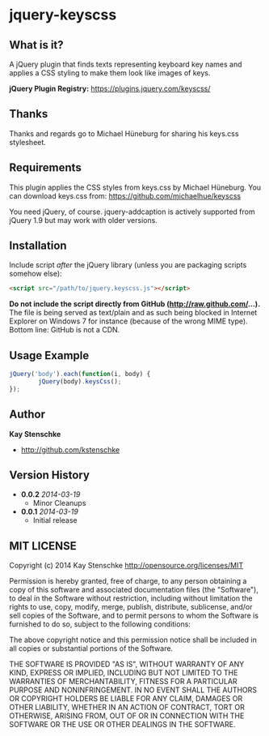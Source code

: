 jquery-keyscss
=================

What is it?
-----------

A jQuery plugin that finds texts representing keyboard key names and applies a CSS styling to make them look like images of keys.

__jQuery Plugin Registry:__ https://plugins.jquery.com/keyscss/


Thanks
------
Thanks and regards go to Michael Hüneburg for sharing his keys.css stylesheet. 


Requirements
------------
This plugin applies the CSS styles from keys.css by Michael Hüneburg.
You can download keys.css from: https://github.com/michaelhue/keyscss

You need jQuery, of course. jquery-addcaption is actively supported from jQuery 1.9 but may work with older versions.


Installation
------------

Include script *after* the jQuery library (unless you are packaging scripts somehow else):

```html
<script src="/path/to/jquery.keyscss.js"></script>
```

**Do not include the script directly from GitHub (http://raw.github.com/...).** The file is being served as text/plain and as such being blocked
in Internet Explorer on Windows 7 for instance (because of the wrong MIME type). Bottom line: GitHub is not a CDN.


Usage Example
-------------

```javascript
jQuery('body').each(function(i, body) {
        jQuery(body).keysCss();
});
```

Author
------

**Kay Stenschke**
+ http://github.com/kstenschke


Version History
---------------
* **0.0.2** *2014-03-19*
    - Minor Cleanups
* **0.0.1** *2014-03-19*
    - Initial release


MIT LICENSE
---

Copyright (c) 2014 Kay Stenschke
http://opensource.org/licenses/MIT

Permission is hereby granted, free of charge, to any person obtaining a copy of this software and associated documentation files (the "Software"), to deal in the Software without restriction, including without limitation the rights to use, copy, modify, merge, publish, distribute, sublicense, and/or sell copies of the Software, and to permit persons to whom the Software is furnished to do so, subject to the following conditions:

The above copyright notice and this permission notice shall be included in all copies or substantial portions of the Software.

THE SOFTWARE IS PROVIDED "AS IS", WITHOUT WARRANTY OF ANY KIND, EXPRESS OR IMPLIED, INCLUDING BUT NOT LIMITED TO THE WARRANTIES OF MERCHANTABILITY, FITNESS FOR A PARTICULAR PURPOSE AND NONINFRINGEMENT. IN NO EVENT SHALL THE AUTHORS OR COPYRIGHT HOLDERS BE LIABLE FOR ANY CLAIM, DAMAGES OR OTHER LIABILITY, WHETHER IN AN ACTION OF CONTRACT, TORT OR OTHERWISE, ARISING FROM, OUT OF OR IN CONNECTION WITH THE SOFTWARE OR THE USE OR OTHER DEALINGS IN THE SOFTWARE.
